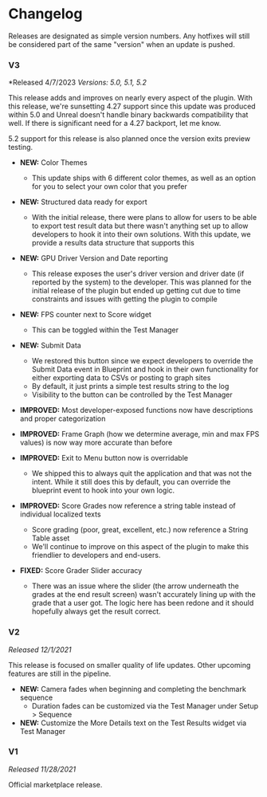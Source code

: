 # Changelog

Releases are designated as simple version numbers. Any hotfixes will still be considered part of the same "version" when an update is pushed.

### V3
*Released 4/7/2023
*Versions: 5.0, 5.1, 5.2*

This release adds and improves on nearly every aspect of the plugin. With this release, we're sunsetting 4.27 support since this update was produced within 5.0 and Unreal doesn't handle binary backwards compatibility that well. If there is significant need for a 4.27 backport, let me know.

5.2 support for this release is also planned once the version exits preview testing.

- **NEW:** Color Themes
	- This update ships with 6 different color themes, as well as an option for you to select your own color that you prefer
- **NEW:** Structured data ready for export
	- With the initial release, there were plans to allow for users to be able to export test result data but there wasn't anything set up to allow developers to hook it into their own solutions. With this update, we provide a results data structure that supports this
- **NEW:** GPU Driver Version and Date reporting
	- This release exposes the user's driver version and driver date (if reported by the system) to the developer. This was planned for the initial release of the plugin but ended up getting cut due to time constraints and issues with getting the plugin to compile
- **NEW:** FPS counter next to Score widget
	- This can be toggled within the Test Manager
- **NEW:** Submit Data
	- We restored this button since we expect developers to override the Submit Data event in Blueprint and hook in their own functionality for either exporting data to CSVs or posting to graph sites
	- By default, it just prints a simple test results string to the log
	- Visibility to the button can be controlled by the Test Manager

- **IMPROVED:** Most developer-exposed functions now have descriptions and proper categorization
- **IMPROVED:** Frame Graph (how we determine average, min and max FPS values) is now way more accurate than before
- **IMPROVED:** Exit to Menu button now is overridable
	- We shipped this to always quit the application and that was not the intent. While it still does this by default, you can override the blueprint event to hook into your own logic.
- **IMPROVED:** Score Grades now reference a string table instead of individual localized texts
	- Score grading (poor, great, excellent, etc.) now reference a String Table asset
	- We'll continue to improve on this aspect of the plugin to make this friendlier to developers and end-users.

- **FIXED:** Score Grader Slider accuracy
	- There was an issue where the slider (the arrow underneath the grades at the end result screen) wasn't accurately lining up with the grade that a user got. The logic here has been redone and it should hopefully always get the result correct.



### V2
*Released 12/1/2021*

This release is focused on smaller quality of life updates. Other upcoming features are still in the pipeline.

- **NEW:** Camera fades when beginning and completing the benchmark sequence
	- Duration fades can be customized via the Test Manager under Setup > Sequence
- **NEW:** Customize the More Details text on the Test Results widget via Test Manager

### V1
*Released 11/28/2021*

Official marketplace release.